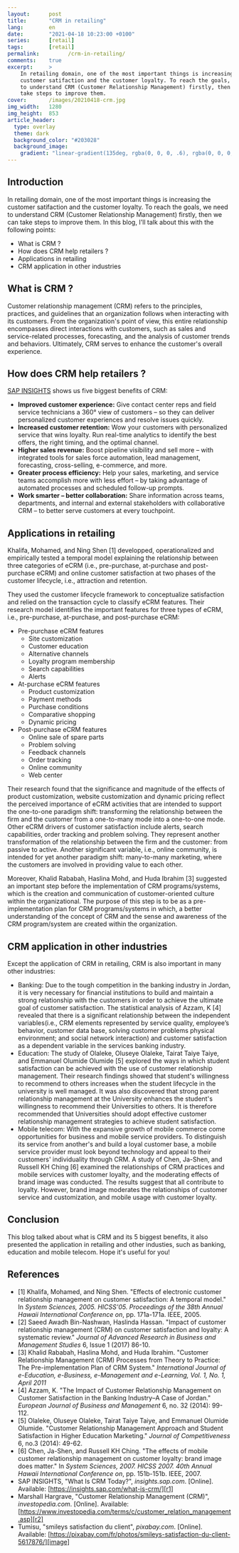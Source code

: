 ```yaml
---
layout:      post
title:       "CRM in retailing"
lang:        en
date:        "2021-04-18 10:23:00 +0100"
series:      [retail]
tags:        [retail]
permalink:         /crm-in-retailing/
comments:    true
excerpt:     >
    In retailing domain, one of the most important things is increasing the
    customer satifaction and the customer loyalty. To reach the goals, we need
    to understand CRM (Customer Relationship Management) firstly, then we can
    take steps to improve them.
cover:       /images/20210418-crm.jpg
img_width:   1280
img_height:  853
article_header:
  type: overlay
  theme: dark
  background_color: "#203028"
  background_image:
    gradient: "linear-gradient(135deg, rgba(0, 0, 0, .6), rgba(0, 0, 0, .4))"
---
```

## Introduction
In retailing domain, one of the most important things is increasing the customer
satifaction and the customer loyalty. To reach the goals, we need to understand
CRM (Customer Relationship Management) firstly, then we can take steps to
improve them. In this blog, I'll talk about this with the following points:
- What is CRM ?
- How does CRM help retailers ?
- Applications in retailing
- CRM application in other industries

## What is CRM ?
Customer relationship management (CRM) refers to the principles, practices, and
guidelines that an organization follows when interacting with its customers.
From the organization's point of view, this entire relationship encompasses
direct interactions with customers, such as sales and service-related processes,
forecasting, and the analysis of customer trends and behaviors. Ultimately, CRM
serves to enhance the customer's overall experience. 

## How does CRM help retailers ?
[SAP INSIGHTS][r1] shows us five biggest benefits of CRM:
- **Improved customer experience:** Give contact center reps and field service
technicians a 360° view of customers – so they can deliver personalized customer
experiences and resolve issues quickly.  
- **Increased customer retention:** Wow your customers with personalized service
that wins loyalty. Run real-time analytics to identify the best offers, the
right timing, and the optimal channel.
- **Higher sales revenue:** Boost pipeline visibility and sell more – with
integrated tools for sales force automation, lead management, forecasting,
cross-selling, e-commerce, and more.  
- **Greater process efficiency:** Help your sales, marketing, and service teams
accomplish more with less effort – by taking advantage of automated processes
and scheduled follow-up prompts.
- **Work smarter – better collaboration:** Share information across teams,
departments, and internal and external stakeholders with collaborative CRM – to
better serve customers at every touchpoint. 

## Applications in retailing
Khalifa, Mohamed, and Ning Shen [1] developped, operationalized and empirically
tested a temporal model explaining the relationship between three categories
of eCRM (i.e., pre-purchase, at-purchase and post-purchase eCRM) and online
customer satisfaction at two phases of the customer lifecycle, i.e., attraction
and retention.

They used the customer lifecycle framework to conceptualize satisfaction and
relied on the transaction cycle to classify eCRM features. Their research model
identifies the important features for three types of eCRM, i.e., pre-purchase,
at-purchase, and post-purchase eCRM:
- Pre-purchase eCRM features
  * Site customization
  * Customer education
  * Alternative channels
  * Loyalty program membership
  * Search capabilities
  * Alerts
- At-purchase eCRM features
  * Product customization
  * Payment methods
  * Purchase conditions
  * Comparative shopping
  * Dynamic pricing
- Post-purchase eCRM features
  * Online sale of spare parts
  * Problem solving
  * Feedback channels
  * Order tracking
  * Online community
  * Web center

Their research found that the significance and magnitude of the effects of
product customization, website customization and dynamic pricing reflect the
perceived importance of eCRM activities that are intended to support the
one-to-one paradigm shift: transforming the relationship between the firm and
the customer from a one-to-many mode into a one-to-one mode. Other eCRM drivers
of customer satisfaction include alerts, search capabilities, order tracking and
problem solving. They represent another transformation of the relationship
between the firm and the customer: from passive to active. Another significant
variable, i.e., online community, is intended for yet another paradigm shift:
many-to-many marketing, where the customers are involved in providing value to
each other. 

Moreover, Khalid Rababah, Haslina Mohd, and Huda Ibrahim [3] suggested an
important step before the implementation of CRM programs/systems, which is the
creation and communication of customer-oriented culture within the
organizational. The purpose of this step is to be as a pre-implementation plan
for CRM programs/systems in which, a better understanding of the concept of CRM
and the sense and awareness of the CRM program/system are created within the
organization.

## CRM application in other industries
Except the application of CRM in retailing, CRM is also important in many other
industries:
- Banking: Due to the tough competition in the banking industry in Jordan, it is
very necessary for financial institutions to build and maintain a strong
relationship with the customers in order to achieve the ultimate goal of
customer satisfaction. The statistical analysis of Azzam, K [4] revealed that
there is a significant relationship between the independent variables(i.e., CRM
elements represented by service quality, employee’s behavior, customer data
base, solving customer problems physical environment; and social network
interaction) and customer satisfaction as a dependent variable in the services
banking industry.
- Education: The study of Olaleke, Oluseye Olaleke, Tairat Taiye Taiye, and
Emmanuel Olumide Olumide [5] explored the ways in which student satisfaction can
be achieved with the use of customer relationship management. Their research
findings showed that student's willingness to recommend to others increases when
the student lifecycle in the university is well managed. It was also discovered
that strong parent relationship management at the University enhances the
student's  willingness to recommend their Universities to others. It is
therefore recommended that Universities should adopt effective customer
relationship management strategies to achieve student satisfaction.
- Mobile telecom: With the expansive growth of mobile commerce come
opportunities for business and mobile service providers. To distinguish its
service from another's and build a loyal customer base, a mobile service
provider must look beyond technology and appeal to their customers'
individuality through CRM. A study of Chen, Ja-Shen, and Russell KH Ching [6]
examined the relationships of CRM practices and mobile services with customer
loyalty, and the moderating effects of brand image was conducted. The results
suggest that all contribute to loyalty. However, brand image moderates the
relationships of customer service and customization, and mobile usage with
customer loyalty.

## Conclusion
This blog talked about what is CRM and its 5 biggest benefits, it also presented
the application in retailing and other industies, such as banking, education and
mobile telecom. Hope it's useful for you!

## References
- [1] Khalifa, Mohamed, and Ning Shen. "Effects of electronic customer
relationship management on customer satisfaction: A temporal model." In
_System Sciences, 2005. HICSS'05. Proceedings of the 38th Annual Hawaii International Conference on_,
pp. 171a-171a. IEEE, 2005.
- [2] Saeed Awadh Bin-Nashwan, Haslinda Hassan. "Impact of customer relationship
management (CRM) on customer satisfaction and loyalty: A systematic review."
_Journal of Advanced Research in Business and Management Studies_ 6, Issue 1 (2017) 86-10.
- [3] Khalid Rababah, Haslina Mohd, and Huda Ibrahim. "Customer Relationship
Management (CRM) Processes from Theory to Practice: The Pre-implementation Plan
of CRM System."
_International Journal of e-Education, e-Business, e-Management and e-Learning, Vol. 1, No. 1, April 2011_
- [4] Azzam, K. "The Impact of Customer Relationship Management on Customer
Satisfaction in the Banking Industry–A Case of Jordan."
_European Journal of Business and Management_ 6, no. 32 (2014): 99-112.
- [5] Olaleke, Oluseye Olaleke, Tairat Taiye Taiye, and Emmanuel Olumide Olumide.
"Customer Relationship Management Approach and Student Satisfaction in Higher
Education Marketing." _Journal of Competitiveness_ 6, no.3 (2014): 49-62. 
- [6] Chen, Ja-Shen, and Russell KH Ching. "The effects of mobile customer
relationship management on customer loyalty: brand image does matter." In
_System Sciences, 2007. HICSS 2007. 40th Annual Hawaii International Conference on_,
pp. 151b-151b. IEEE, 2007. 
- SAP INSIGHTS, "What Is CRM Today?", _insights.sap.com_. [Online]. Available: [https://insights.sap.com/what-is-crm/][r1]
- Marshall Hargrave, "Customer Relationship Management (CRM)", _investopedia.com_. [Online]. Available: [https://www.investopedia.com/terms/c/customer_relation_management.asp][r2]
- Tumisu, "smileys satisfaction du client", _pixabay.com_. [Online]. Available: [https://pixabay.com/fr/photos/smileys-satisfaction-du-client-5617876/][image]

[r1]: https://insights.sap.com/what-is-crm/
[r2]: https://www.investopedia.com/terms/c/customer_relation_management.asp
[image]: https://pixabay.com/fr/photos/smileys-satisfaction-du-client-5617876/
